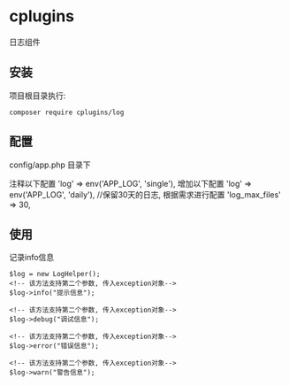 # cplugins
日志组件

## 安装
项目根目录执行:
```
composer require cplugins/log
```

## 配置
config/app.php 目录下

注释以下配置
'log' => env('APP_LOG', 'single'),
增加以下配置
'log' => env('APP_LOG', 'daily'),
//保留30天的日志, 根据需求进行配置
'log_max_files' => 30,


## 使用 

记录info信息
```
$log = new LogHelper();
<!-- 该方法支持第二个参数, 传入exception对象-->
$log->info("提示信息");

<!-- 该方法支持第二个参数, 传入exception对象-->
$log->debug("调试信息");

<!-- 该方法支持第二个参数, 传入exception对象-->
$log->error("错误信息");

<!-- 该方法支持第二个参数, 传入exception对象-->
$log->warn("警告信息");
```
